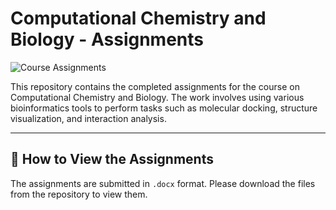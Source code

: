 # Computational Chemistry and Biology - Assignments

![Course Assignments](https://img.shields.io/badge/Subject-Computational%20Chemistry%20%26%20Biology-0077B6)

This repository contains the completed assignments for the course on Computational Chemistry and Biology. The work involves using various bioinformatics tools to perform tasks such as molecular docking, structure visualization, and interaction analysis.

---

## 📂 How to View the Assignments

The assignments are submitted in `.docx` format. Please download the files from the repository to view them.

